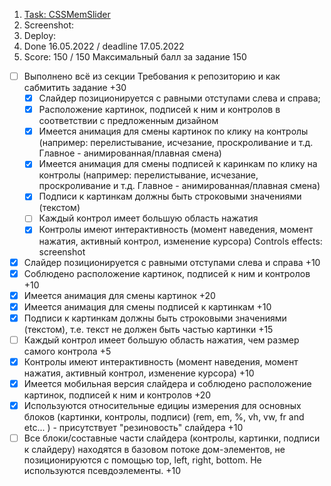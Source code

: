 1. [Task: CSSMemSlider]( https://github.com/rolling-scopes-school/tasks/tree/master/tasks/css-mem-slider)
2. Screenshot:
3. Deploy: 
4. Done 16.05.2022 / deadline 17.05.2022
5. Score: 150 / 150
   Максимальный балл за задание 150

- [ ] Выполнено всё из секции Требования к репозиторию и как сабмитить задание +30
  - [x] Слайдер позиционируется с равными отступами слева и справа;
  - [x] Расположение картинок, подписей к ним и контролов в соответствии с предложенным дизайном
  - [x] Имеется анимация для смены картинок по клику на контролы (например: перелистывание, исчезание, проскроливание и т.д. Главное - анимированная/плавная смена)
  - [x] Имеется анимация для смены подписей к каринкам по клику на контролы (например: перелистывание, исчезание, проскроливание и т.д. Главное - анимированная/плавная смена)
  - [x] Подписи к картинкам должны быть строковыми значениями (текстом)
  - [ ] Каждый контрол имеет большую область нажатия
  - [x] Контролы имеют интерактивность (момент наведения, момент нажатия, активный контрол, изменение курсора)
  Controls effects: screenshot
- [x] Слайдер позиционируется с равными отступами слева и справа +10
- [x] Соблюдено расположение картинок, подписей к ним и контролов +10
- [x] Имеется анимация для смены картинок +20
- [x] Имеется анимация для смены подписей к картинкам +10
- [x] Подписи к картинкам должны быть строковыми значениями (текстом), т.е. текст не должен быть частью картинки +15
- [ ] Каждый контрол имеет большую область нажатия, чем размер самого контрола +5
- [x] Контролы имеют интерактивность (момент наведения, момент нажатия, активный контрол, изменение курсора) +10
- [x] Имеется мобильная версия слайдера и соблюдено расположение картинок, подписей к ним и контролов +20
- [x] Используются относительные едициы измерения для основных блоков (картинки, контролы, подписи) (rem, em, %, vh, vw, fr and etc... ) - присутствует "резиновость" слайдера +10
- [ ] Все блоки/составные части слайдера (контролы, картинки, подписи к слайдеру) находятся в базовом потоке дом-элементов, не позиционируются с помощью top, left, right, bottom. Не используются псевдоэлементы. +10